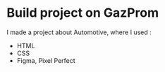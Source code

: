 # Build project on GazProm
I made a project about Automotive, where I used :
- HTML
- CSS
- Figma, Pixel Perfect
